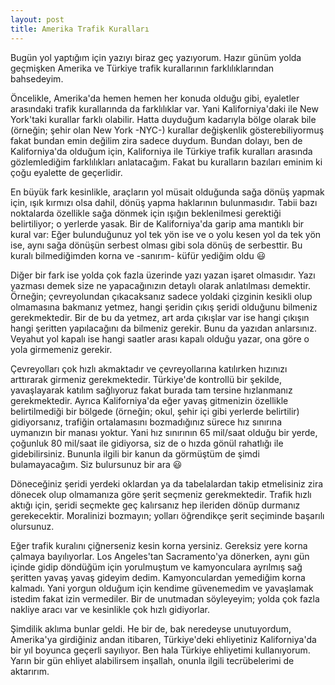 ```yaml
---
layout: post
title: Amerika Trafik Kuralları
---
```


Bugün yol yaptığım için yazıyı biraz geç yazıyorum. Hazır günüm yolda geçmişken Amerika ve Türkiye trafik kurallarının farklılıklarından bahsedeyim.

Öncelikle, Amerika'da hemen hemen her konuda olduğu gibi, eyaletler arasındaki trafik kurallarında da farklılıklar var. Yani Kaliforniya'daki ile New York'taki kurallar farklı olabilir. Hatta duyduğum kadarıyla bölge olarak bile (örneğin; şehir olan New York -NYC-) kurallar değişkenlik gösterebiliyormuş fakat bundan emin değilim zira sadece duydum. Bundan dolayı, ben de Kaliforniya'da olduğum için, Kaliforniya ile Türkiye trafik kuralları arasında gözlemlediğim farklılıkları anlatacağım. Fakat bu kuralların bazıları eminim ki çoğu eyalette de geçerlidir.

En büyük fark kesinlikle, araçların yol müsait olduğunda sağa dönüş yapmak için, ışık kırmızı olsa dahil, dönüş yapma haklarının bulunmasıdır. Tabii bazı noktalarda özellikle sağa dönmek için ışığın beklenilmesi gerektiği belirtiliyor; o yerlerde yasak. Bir de Kaliforniya'da garip ama mantıklı bir kural var: Eğer bulunduğunuz yol tek yön ise ve o yolu kesen yol da tek yön ise, aynı sağa dönüşün serbest olması gibi sola dönüş de serbesttir. Bu kuralı bilmediğimden korna ve -sanırım- küfür yediğim oldu 😃

Diğer bir fark ise yolda çok fazla üzerinde yazı yazan işaret olmasıdır. Yazı yazması demek size ne yapacağınızın detaylı olarak anlatılması demektir. Örneğin; çevreyolundan çıkacaksanız sadece yoldaki çizginin kesikli olup olmamasına bakmanız yetmez, hangi şeridin çıkış şeridi olduğunu bilmeniz gerekmektedir. Bir de bu da yetmez, art arda çıkışlar var ise hangi çıkışın hangi şeritten yapılacağını da bilmeniz gerekir. Bunu da yazıdan anlarsınız. Veyahut yol kapalı ise hangi saatler arası kapalı olduğu yazar, ona göre o yola girmemeniz gerekir.

Çevreyolları çok hızlı akmaktadır ve çevreyollarına katılırken hızınızı arttırarak girmeniz gerekmektedir. Türkiye'de kontrollü bir şekilde, yavaşlayarak katılım sağlıyoruz fakat burada tam tersine hızlanmanız gerekmektedir. Ayrıca Kaliforniya'da eğer yavaş gitmenizin özellikle belirtilmediği bir bölgede (örneğin; okul, şehir içi gibi yerlerde belirtilir) gidiyorsanız, trafiğin ortalamasını bozmadığınız sürece hız sınırına uymanızın bir manası yoktur. Yani hız sınırının 65 mil/saat olduğu bir yerde, çoğunluk 80 mil/saat ile gidiyorsa, siz de o hızda gönül rahatlığı ile gidebilirsiniz. Bununla ilgili bir kanun da görmüştüm de şimdi bulamayacağım. Siz bulursunuz bir ara 😃

Döneceğiniz şeridi yerdeki oklardan ya da tabelalardan takip etmelisiniz zira dönecek olup olmamanıza göre şerit seçmeniz gerekmektedir. Trafik hızlı aktığı için, şeridi seçmekte geç kalırsanız hep ileriden dönüp durmanız gerekecektir. Moralinizi bozmayın; yolları öğrendikçe şerit seçiminde başarılı olursunuz.

Eğer trafik kuralını çiğnerseniz kesin korna yersiniz. Gereksiz yere korna çalmaya bayılıyorlar. Los Angeles'tan Sacramento'ya dönerken, aynı gün içinde gidip döndüğüm için yorulmuştum ve kamyonculara ayrılmış sağ şeritten yavaş yavaş gideyim dedim. Kamyonculardan yemediğim korna kalmadı. Yani yorgun olduğum için kendime güvenemedim ve yavaşlamak istedim fakat izin vermediler. Bir de unutmadan söyleyeyim; yolda çok fazla nakliye aracı var ve kesinlikle çok hızlı gidiyorlar.

Şimdilik aklıma bunlar geldi. He bir de, bak neredeyse unutuyordum, Amerika'ya girdiğiniz andan itibaren, Türkiye'deki ehliyetiniz Kaliforniya'da bir yıl boyunca geçerli sayılıyor. Ben hala Türkiye ehliyetimi kullanıyorum. Yarın bir gün ehliyet alabilirsem inşallah, onunla ilgili tecrübelerimi de aktarırım.